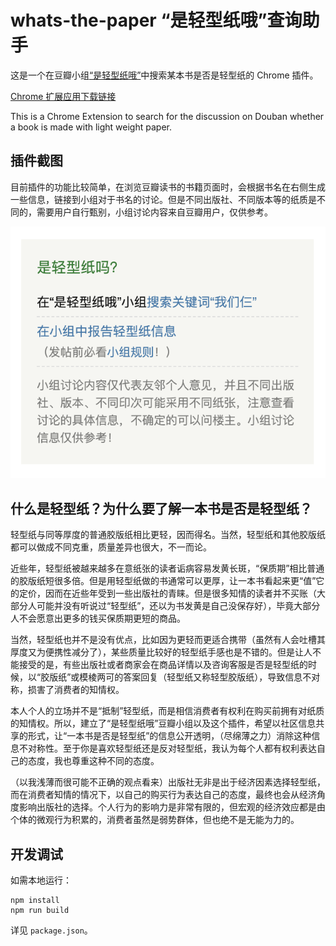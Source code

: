 # whats-the-paper “是轻型纸哦”查询助手

这是一个在豆瓣小组<a target="_blank" href="https://www.douban.com/group/731560/">“是轻型纸哦”</a>中搜索某本书是否是轻型纸的 Chrome 插件。

[Chrome 扩展应用下载链接](https://chrome.google.com/webstore/detail/%E6%98%AF%E8%BD%BB%E5%9E%8B%E7%BA%B8%E5%93%A6%E6%9F%A5%E8%AF%A2%E5%8A%A9%E6%89%8B/pbocpfliejhopggmmiagbeblonopmoak)

This is a Chrome Extension to search for the discussion on Douban whether a book is made with light weight paper.

## 插件截图

目前插件的功能比较简单，在浏览豆瓣读书的书籍页面时，会根据书名在右侧生成一些信息，链接到小组对于书名的讨论。但是不同出版社、不同版本等的纸质是不同的，需要用户自行甄别，小组讨论内容来自豆瓣用户，仅供参考。

![](./screenshot/info.png)

## 什么是轻型纸？为什么要了解一本书是否是轻型纸？

轻型纸与同等厚度的普通胶版纸相比更轻，因而得名。当然，轻型纸和其他胶版纸都可以做成不同克重，质量差异也很大，不一而论。

近些年，轻型纸被越来越多在意纸张的读者诟病容易发黄长斑，“保质期”相比普通的胶版纸短很多倍。但是用轻型纸做的书通常可以更厚，让一本书看起来更“值”它的定价，因而在近些年受到一些出版社的青睐。但是很多知情的读者并不买账（大部分人可能并没有听说过“轻型纸”，还以为书发黄是自己没保存好），毕竟大部分人不会愿意出更多的钱买保质期更短的商品。

当然，轻型纸也并不是没有优点，比如因为更轻而更适合携带（虽然有人会吐槽其厚度又为便携性减分了），某些质量比较好的轻型纸手感也是不错的。但是让人不能接受的是，有些出版社或者商家会在商品详情以及咨询客服是否是轻型纸的时候，以“胶版纸”或模棱两可的答案回复（轻型纸又称轻型胶版纸），导致信息不对称，损害了消费者的知情权。

本人个人的立场并不是“抵制”轻型纸，而是相信消费者有权利在购买前拥有对纸质的知情权。所以，建立了“是轻型纸哦”豆瓣小组以及这个插件，希望以社区信息共享的形式，让“一本书是否是轻型纸”的信息公开透明，（尽绵薄之力）消除这种信息不对称性。至于你是喜欢轻型纸还是反对轻型纸，我认为每个人都有权利表达自己的态度，我也尊重这种不同的态度。

（以我浅薄而很可能不正确的观点看来）出版社无非是出于经济因素选择轻型纸，而在消费者知情的情况下，以自己的购买行为表达自己的态度，最终也会从经济角度影响出版社的选择。个人行为的影响力是非常有限的，但宏观的经济效应都是由个体的微观行为积累的，消费者虽然是弱势群体，但也绝不是无能为力的。

## 开发调试

如需本地运行：

```
npm install
npm run build
```

详见 `package.json`。
